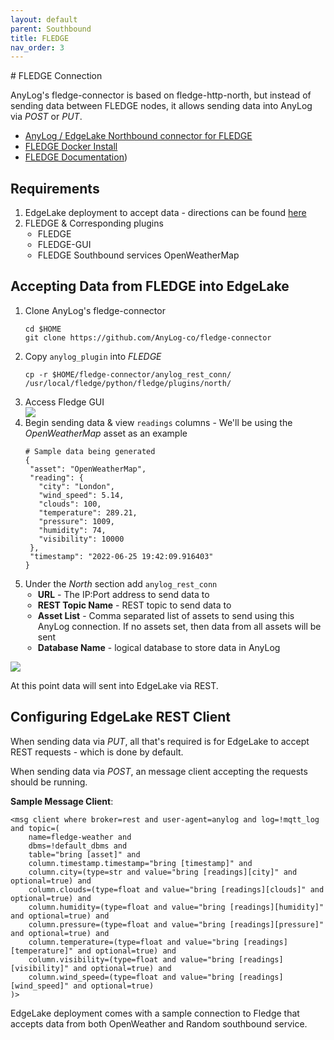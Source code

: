 ```yaml
---
layout: default
parent: Southbound
title: FLEDGE
nav_order: 3
---
```

<link rel="stylesheet" href="just-the-docs.css">
# FLEDGE Connection

AnyLog's fledge-connector is based on fledge-http-north, but instead of 
sending data between FLEDGE nodes, it allows sending data into AnyLog via _POST_ or _PUT_. 
* [AnyLog / EdgeLake Northbound connector for FLEDGE](https://github.com/AnyLog-co/fledge-connector)
* [FLEDGE Docker Install](https://hub.docker.com/r/robraesemann/fledge)
* [FLEDGE Documentation](https://fledge-iot.readthedocs.io/en/latest/quick_start/index.html))

## Requirements 
<ol> 
<li>EdgeLake deployment to accept data - directions can be found <a href="https://github.com/EdgeLake/docker-compose" target="_blank">here</a></li> 
<li>FLEDGE & Corresponding plugins
   <ul style="padding-left: 20px;">
   <li>FLEDGE</li>
   <li>FLEDGE-GUI</li>
   <li>FLEDGE Southbound services OpenWeatherMap</li>
</ul></li></ol>

## Accepting Data from FLEDGE into EdgeLake
<ol>
<li>Clone AnyLog's fledge-connector
<pre class="code-frame"><code class="language-shell">cd $HOME
git clone https://github.com/AnyLog-co/fledge-connector</code></pre>
</li>

<li>Copy <code>anylog_plugin</code> into <i>FLEDGE</i>
<pre class="code-frame"><code class="language-shell">cp -r $HOME/fledge-connector/anylog_rest_conn/ /usr/local/fledge/python/fledge/plugins/north/</code></pre>
</li>

<li>Access Fledge GUI
<div class="image-frame"><img src="../../../imgs/fledge_gui.jpeg" /></div>
</li>

<li>Begin sending data & view <code>readings</code> columns - We'll be using the <i>OpenWeatherMap</i> asset as an example
<pre class="code-frame"><code class="language-json"># Sample data being generated
{
 "asset": "OpenWeatherMap",
 "reading": {
   "city": "London",
   "wind_speed": 5.14,
   "clouds": 100,
   "temperature": 289.21,
   "pressure": 1009,
   "humidity": 74,
   "visibility": 10000
 },
 "timestamp": "2022-06-25 19:42:09.916403"
}
</code></pre></li>

<li>Under the <i>North</i> section add <code>anylog_rest_conn</code>
   <ul style="padding-left: 20px">
      <li><b>URL</b> - The IP:Port address to send data to</li>
      <li><b>REST Topic Name</b> - REST topic to send data to</li>
      <li><b>Asset List</b> - Comma separated list of assets to send using this AnyLog connection. If no assets set, then data 
   from all assets will be sent</li>
   <li><b>Database Name</b> - logical database to store data in AnyLog</li>
   </ul>
</li></ol>

<div class="image-frame">
    <img id="enlarge-image" src="../../../imgs/fledge_north_plugin.png" />
    <script src="script.js"></script>
</div>

At this point data will sent into EdgeLake via REST. 


## Configuring EdgeLake REST  Client
When sending data via _PUT_, all that's required is for EdgeLake to accept REST requests - which is done by default. 

When sending data via _POST_, an message client accepting the requests should be running. 

**Sample Message Client**:
<pre class="code-frame"><code class="language-anylog">&lt;msg client where broker=rest and user-agent=anylog and log=!mqtt_log and topic=(
    name=fledge-weather and
    dbms=!default_dbms and
    table="bring [asset]" and
    column.timestamp.timestamp="bring [timestamp]" and
    column.city=(type=str and value="bring [readings][city]" and optional=true) and
    column.clouds=(type=float and value="bring [readings][clouds]" and optional=true) and
    column.humidity=(type=float and value="bring [readings][humidity]" and optional=true) and
    column.pressure=(type=float and value="bring [readings][pressure]" and optional=true) and
    column.temperature=(type=float and value="bring [readings][temperature]" and optional=true) and
    column.visibility=(type=float and value="bring [readings][visibility]" and optional=true) and
    column.wind_speed=(type=float and value="bring [readings][wind_speed]" and optional=true)
)&gt;</code></pre>

EdgeLake deployment comes with a sample connection to Fledge that accepts data from both OpenWeather and Random southbound service.        
